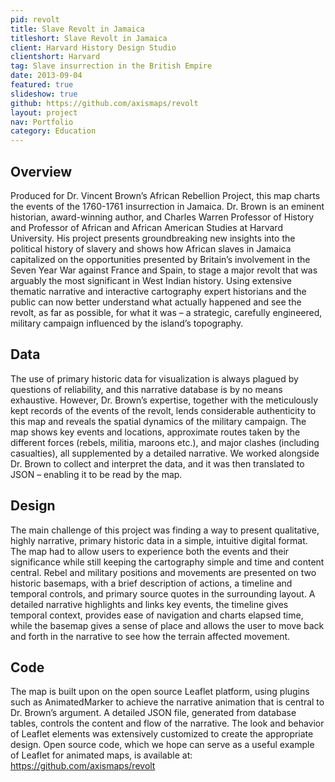 ```yaml
---
pid: revolt
title: Slave Revolt in Jamaica
titleshort: Slave Revolt in Jamaica
client: Harvard History Design Studio
clientshort: Harvard
tag: Slave insurrection in the British Empire
date: 2013-09-04
featured: true
slideshow: true
github: https://github.com/axismaps/revolt
layout: project
nav: Portfolio
category: Education
---
```


## Overview
Produced for Dr. Vincent Brown’s African Rebellion Project, this map charts the events of the 1760-1761 insurrection in Jamaica. Dr. Brown is an eminent historian, award-winning author, and Charles Warren Professor of History and Professor of African and African American Studies at Harvard University. His project presents groundbreaking new insights into the political history of slavery and shows how African slaves in Jamaica capitalized on the opportunities presented by Britain’s involvement in the Seven Year War against France and Spain, to stage a major revolt that was arguably the most significant in West Indian history. Using extensive thematic narrative and interactive cartography expert historians and the public can now better understand what actually happened and see the revolt, as far as possible, for what it was – a strategic, carefully engineered, military campaign influenced by the island’s topography.

## Data
The use of primary historic data for visualization is always plagued by questions of reliability, and this narrative database is by no means exhaustive. However, Dr. Brown’s expertise, together with the meticulously kept records of the events of the revolt, lends considerable authenticity to this map and reveals the spatial dynamics of the military campaign. The map shows key events and locations, approximate routes taken by the different forces (rebels, militia, maroons etc.), and major clashes (including casualties), all supplemented by a detailed narrative. We worked alongside Dr. Brown to collect and interpret the data, and it was then translated to JSON – enabling it to be read by the map.

## Design
The main challenge of this project was finding a way to present qualitative, highly narrative, primary historic data in a simple, intuitive digital format. The map had to allow users to experience both the events and their significance while still keeping the cartography simple and time and content central. Rebel and military positions and movements are presented on two historic basemaps, with a brief description of actions, a timeline and temporal controls, and primary source quotes in the surrounding layout. A detailed narrative highlights and links key events, the timeline gives temporal context, provides ease of navigation and charts elapsed time, while the basemap gives a sense of place and allows the user to move back and forth in the narrative to see how the terrain affected movement. 

## Code
The map is built upon on the open source Leaflet platform, using plugins such as AnimatedMarker to achieve the narrative animation that is central to Dr. Brown’s argument. A detailed JSON file, generated from database tables, controls the content and flow of the narrative. The look and behavior of Leaflet elements was extensively customized to create the appropriate design. Open source code, which we hope can serve as a useful example of Leaflet for animated maps, is available at: https://github.com/axismaps/revolt